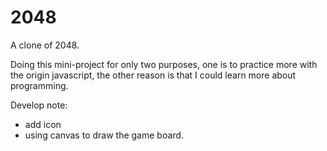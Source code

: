 # 2048

A clone of 2048.

Doing this mini-project for only two purposes, one is to practice more with the origin javascript, the other reason is that I could learn more about programming.

Develop note:

 - add icon
 - using canvas to draw the game board.